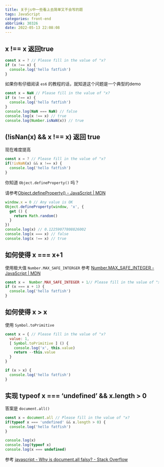 ```yaml
---
title: 关于js中一些看上去简单又不会写的题
tags: JavaScript
categories: front-end
abbrlink: 30326
date: 2022-05-13 22:08:08
---
```

## x !== x 返回true
```js
const x = ? // Please fill in the value of "x?
if (x !== x) {
  console.log('hello fatfish')
}
```

如果你有仔细阅读 `es6` 的教程的话，就知道这个问题是一个典型的demo
```js
const x = NaN // Please fill in the value of "x?
if (x !== x) {
  console.log('hello fatfish')
}
console.log(NaN === NaN) // false
console.log(x !== x) // true
console.log(Number.isNaN(x)) // true
```

## (!isNan(x) && x !== x) 返回 true
现在难度提高
```js
const x = ? // Please fill in the value of "x?
if(!isNaN(x) && x !== x) {
  console.log('hello fatfish')
}
```

你知道 `Object.defineProperty()` 吗？

请参考[Object.defineProperty() - JavaScript | MDN](https://developer.mozilla.org/zh-CN/docs/Web/JavaScript/Reference/Global_Objects/Object/defineProperty)

```js
window.x = 0 // Any value is OK
Object.defineProperty(window, 'x', {
  get () {
    return Math.random()
  }
})
console.log(x) // 0.12259077808826002
console.log(x === x) // false
console.log(x !== x) // true
```

## 如何使得 x === x+1
使用极大值  `Number.MAX_SAFE_INTERGER` 
参考 [Number.MAX_SAFE_INTEGER - JavaScript | MDN](https://developer.mozilla.org/en-US/docs/Web/JavaScript/Reference/Global_Objects/Number/MAX_SAFE_INTEGER)

```js
const x =  Number.MAX_SAFE_INTEGER + 1// Please fill in the value of "x?
if (x === x + 1) {
  console.log('hello fatfish')
}
```

## 如何使得 x > x
 使用 `Symbol.toPrimitive` 

```js
const x = { // Please fill in the value of "x?
  value: 1,
  [ Symbol.toPrimitive ] () {
    console.log('x', this.value)
    return --this.value
  }
}

if (x > x) {
  console.log('hello fatfish')
}
```


## 实现 typeof x === ‘undefined’ && x.length > 0

答案是 `document.all()`

```js
const x = document.all // Please fill in the value of "x?
if(typeof x === 'undefined' && x.length > 0) {
  console.log('hello fatfish')
}

console.log(x)
console.log(typeof x)
console.log(x === undefined)
```


参考 [javascript - Why is document.all falsy? - Stack Overflow](https://stackoverflow.com/questions/10350142/why-is-document-all-falsy/62005426)
